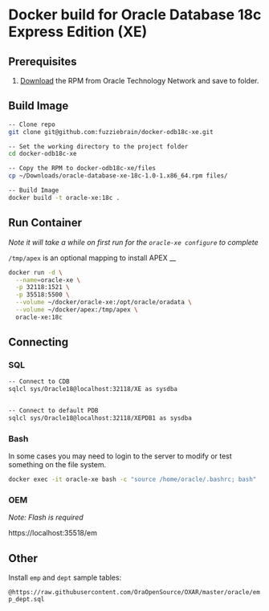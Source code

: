 # Docker build for Oracle Database 18c Express Edition (XE)

## Prerequisites

1. [Download](https://www.oracle.com/technetwork/database/database-technologies/express-edition/downloads/index.html) the RPM from Oracle Technology Network and save to folder. 

## Build Image

```bash
-- Clone repo
git clone git@github.com:fuzziebrain/docker-odb18c-xe.git

-- Set the working directory to the project folder
cd docker-odb18c-xe

-- Copy the RPM to docker-odb18c-xe/files
cp ~/Downloads/oracle-database-xe-18c-1.0-1.x86_64.rpm files/

-- Build Image
docker build -t oracle-xe:18c .
```

## Run Container

_Note it will take a while on first run for the `oracle-xe configure` to complete_

`/tmp/apex` is an optional mapping to install APEX
__
```bash
docker run -d \
  --name=oracle-xe \
  -p 32118:1521 \
  -p 35518:5500 \
  --volume ~/docker/oracle-xe:/opt/oracle/oradata \
  --volume ~/docker/apex:/tmp/apex \
  oracle-xe:18c
```

## Connecting

### SQL

```bash
-- Connect to CDB
sqlcl sys/Oracle18@localhost:32118/XE as sysdba


-- Connect to default PDB
sqlcl sys/Oracle18@localhost:32118/XEPDB1 as sysdba

```

### Bash

In some cases you may need to login to the server to modify or test something on the file system.
```bash
docker exec -it oracle-xe bash -c "source /home/oracle/.bashrc; bash"
```

### OEM

_Note: Flash is required_</br>

https://localhost:35518/em


## Other

Install `emp` and `dept` sample tables:</br>

`@https://raw.githubusercontent.com/OraOpenSource/OXAR/master/oracle/emp_dept.sql`